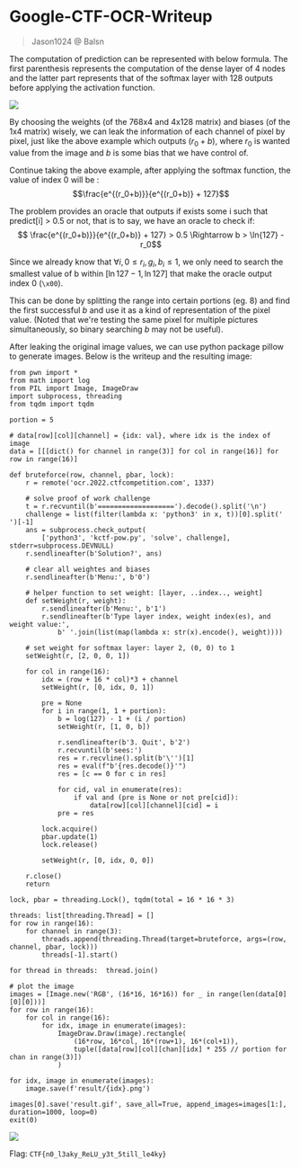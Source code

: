 # Google-CTF-OCR-Writeup
> Jason1024 @ Balsn

The computation of prediction can be represented with below formula. The first parenthesis represents the computation of the dense layer of 4 nodes and the latter part represents that of the softmax layer with 128 outputs before applying the activation function.

![](https://i.imgur.com/Rrcyqqe.jpg)

By choosing the weights (of the 768x4 and 4x128 matrix) and biases (of the 1x4 matrix) wisely, we can leak the information of each channel of pixel by pixel, just like the above example which outputs $(r_0 + b)$, where $r_0$ is wanted value from the image and $b$ is some bias that we have control of.

Continue taking the above example, after applying the softmax function, the value of index 0 will be : 
$$\frac{e^{(r_0+b)}}{e^{(r_0+b)} + 127}$$

The problem provides an oracle that outputs if exists some i such that predict[i] > 0.5 or not, that is to say, we have an oracle to check if:
$$ \frac{e^{(r_0+b)}}{e^{(r_0+b)} + 127} > 0.5 \Rightarrow b > \ln{127} - r_0$$

Since we already know that $\forall i, 0 \le r_i, g_i, b_i \le 1$, we only need to search the smallest value of b within $[\ln{127} - 1, \ln{127}]$ that make the oracle output index 0 (`\x00`).

This can be done by splitting the range into certain portions (eg. 8) and find the first successful $b$ and use it as a kind of representation of the pixel value. (Noted that we're testing the same pixel for multiple pictures simultaneously, so binary searching $b$ may not be useful).

After leaking the original image values, we can use python package pillow to generate images. Below is the writeup and the resulting image:

```python3=
from pwn import *
from math import log
from PIL import Image, ImageDraw
import subprocess, threading
from tqdm import tqdm

portion = 5

# data[row][col][channel] = {idx: val}, where idx is the index of image
data = [[[dict() for channel in range(3)] for col in range(16)] for row in range(16)]

def bruteforce(row, channel, pbar, lock):
    r = remote('ocr.2022.ctfcompetition.com', 1337)

    # solve proof of work challenge
    t = r.recvuntil(b'===================').decode().split('\n')
    challenge = list(filter(lambda x: 'python3' in x, t))[0].split(' ')[-1]
    ans = subprocess.check_output(
        ['python3', 'kctf-pow.py', 'solve', challenge], stderr=subprocess.DEVNULL)
    r.sendlineafter(b'Solution?', ans)

    # clear all weightes and biases
    r.sendlineafter(b'Menu:', b'0')

    # helper function to set weight: [layer, ..index.., weight]
    def setWeight(r, weight):
        r.sendlineafter(b'Menu:', b'1')
        r.sendlineafter(b'Type layer index, weight index(es), and weight value:', 
            b' '.join(list(map(lambda x: str(x).encode(), weight))))

    # set weight for softmax layer: layer 2, (0, 0) to 1
    setWeight(r, [2, 0, 0, 1])

    for col in range(16):
        idx = (row + 16 * col)*3 + channel
        setWeight(r, [0, idx, 0, 1])

        pre = None
        for i in range(1, 1 + portion):
            b = log(127) - 1 + (i / portion)
            setWeight(r, [1, 0, b])

            r.sendlineafter(b'3. Quit', b'2')
            r.recvuntil(b'sees:')
            res = r.recvline().split(b'\'')[1]
            res = eval(f"b'{res.decode()}'")
            res = [c == 0 for c in res]

            for cid, val in enumerate(res):
                if val and (pre is None or not pre[cid]):
                    data[row][col][channel][cid] = i
            pre = res

        lock.acquire()
        pbar.update(1)
        lock.release()

        setWeight(r, [0, idx, 0, 0])

    r.close()
    return

lock, pbar = threading.Lock(), tqdm(total = 16 * 16 * 3)

threads: list[threading.Thread] = []
for row in range(16):
    for channel in range(3):
        threads.append(threading.Thread(target=bruteforce, args=(row, channel, pbar, lock)))
        threads[-1].start()

for thread in threads:  thread.join()

# plot the image
images = [Image.new('RGB', (16*16, 16*16)) for _ in range(len(data[0][0][0]))]
for row in range(16):
    for col in range(16):
        for idx, image in enumerate(images):
            ImageDraw.Draw(image).rectangle(
                (16*row, 16*col, 16*(row+1), 16*(col+1)),
                tuple([data[row][col][chan][idx] * 255 // portion for chan in range(3)])
            )

for idx, image in enumerate(images):
    image.save(f'result/{idx}.png')

images[0].save('result.gif', save_all=True, append_images=images[1:], duration=1000, loop=0)
exit(0)
```

![](https://i.imgur.com/G5xQTpj.gif)


Flag: `CTF{n0_l3aky_ReLU_y3t_5till_le4ky}`
